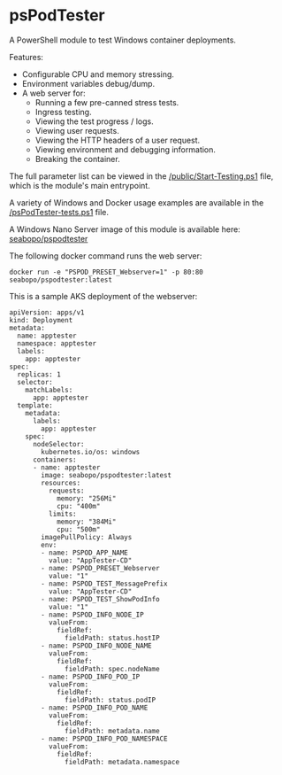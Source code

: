 # psPodTester
A PowerShell module to test Windows container deployments. 

Features:
 - Configurable CPU and memory stressing.
 - Environment variables debug/dump.
 - A web server for:
     - Running a few pre-canned stress tests.
     - Ingress testing.
     - Viewing the test progress / logs.
     - Viewing user requests.
     - Viewing the HTTP headers of a user request.
     - Viewing environment and debugging information.
     - Breaking the container.
 
The full parameter list can be viewed in the 
[/public/Start-Testing.ps1](https://github.com/seabopo/psPodTester/blob/master/public/Start-Testing.ps1) 
file, which is the module's main entrypoint.

A variety of Windows and Docker usage examples are available in the 
[/psPodTester-tests.ps1](https://github.com/seabopo/psPodTester/blob/master/psPodTester-tests.ps1) file.

A Windows Nano Server image of this module is available here: 
[seabopo/pspodtester](https://hub.docker.com/r/seabopo/pspodtester)

The following docker command runs the web server:
```
docker run -e "PSPOD_PRESET_Webserver=1" -p 80:80 seabopo/pspodtester:latest
```

This is a sample AKS deployment of the webserver:
```
apiVersion: apps/v1
kind: Deployment
metadata:
  name: apptester
  namespace: apptester
  labels:
    app: apptester
spec:
  replicas: 1
  selector:
    matchLabels:
      app: apptester
  template:
    metadata:
      labels:
        app: apptester
    spec:
      nodeSelector:
        kubernetes.io/os: windows
      containers:
      - name: apptester
        image: seabopo/pspodtester:latest
        resources:
          requests:
            memory: "256Mi"
            cpu: "400m"
          limits:
            memory: "384Mi"
            cpu: "500m"
        imagePullPolicy: Always
        env:
        - name: PSPOD_APP_NAME
          value: "AppTester-CD"
        - name: PSPOD_PRESET_Webserver
          value: "1"
        - name: PSPOD_TEST_MessagePrefix
          value: "AppTester-CD"
        - name: PSPOD_TEST_ShowPodInfo
          value: "1"
        - name: PSPOD_INFO_NODE_IP
          valueFrom:
            fieldRef:
              fieldPath: status.hostIP
        - name: PSPOD_INFO_NODE_NAME
          valueFrom:
            fieldRef:
              fieldPath: spec.nodeName
        - name: PSPOD_INFO_POD_IP
          valueFrom:
            fieldRef:
              fieldPath: status.podIP
        - name: PSPOD_INFO_POD_NAME
          valueFrom:
            fieldRef:
              fieldPath: metadata.name
        - name: PSPOD_INFO_POD_NAMESPACE
          valueFrom:
            fieldRef:
              fieldPath: metadata.namespace

```
